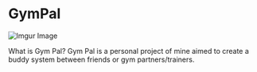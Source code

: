# GymPal
![Imgur Image](https://imgur.com/U9SlXKu.jpg)

What is Gym Pal?
Gym Pal is a personal project of mine aimed to create a buddy system between friends or gym partners/trainers.

